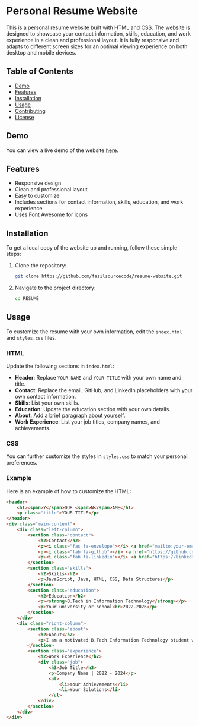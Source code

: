 # Personal Resume Website

This is a personal resume website built with HTML and CSS. The website is designed to showcase your contact information, skills, education, and work experience in a clean and professional layout. It is fully responsive and adapts to different screen sizes for an optimal viewing experience on both desktop and mobile devices.

## Table of Contents

- [Demo](#demo)
- [Features](#features)
- [Installation](#installation)
- [Usage](#usage)
- [Contributing](#contributing)
- [License](#license)

## Demo

You can view a live demo of the website [here](https://fazilsourcecode.github.io/RESUME/).

## Features

- Responsive design
- Clean and professional layout
- Easy to customize
- Includes sections for contact information, skills, education, and work experience
- Uses Font Awesome for icons

## Installation

To get a local copy of the website up and running, follow these simple steps:

1. Clone the repository:

    ```sh
    git clone https://github.com/fazilsourcecode/resume-website.git
    ```

2. Navigate to the project directory:

    ```sh
    cd RESUME
    ```

## Usage

To customize the resume with your own information, edit the `index.html` and `styles.css` files.

### HTML

Update the following sections in `index.html`:

- **Header**: Replace `YOUR NAME` and `YOUR TITLE` with your own name and title.
- **Contact**: Replace the email, GitHub, and LinkedIn placeholders with your own contact information.
- **Skills**: List your own skills.
- **Education**: Update the education section with your own details.
- **About**: Add a brief paragraph about yourself.
- **Work Experience**: List your job titles, company names, and achievements.

### CSS

You can further customize the styles in `styles.css` to match your personal preferences.

### Example

Here is an example of how to customize the HTML:

```html
<header>
    <h1><span>Y</span>OUR <span>N</span>AME</h1>
    <p class="title">YOUR TITLE</p>
</header>
<div class="main-content">
    <div class="left-column">
        <section class="contact">
            <h2>Contact</h2>
            <p><i class="fas fa-envelope"></i> <a href="mailto:your-email@example.com">your-email@example.com</a></p>
            <p><i class="fab fa-github"></i> <a href="https://github.com/gh-username" target="_blank">gh-username</a></p>
            <p><i class="fab fa-linkedin"></i> <a href="https://linkedin.com/in/linkedin-username" target="_blank">linkedin-username</a></p>
        </section>
        <section class="skills">
            <h2>Skills</h2>
            <p>JavaScript, Java, HTML, CSS, Data Structures</p>
        </section>
        <section class="education">
            <h2>Education</h2>
            <p><strong>B.Tech in Information Technology</strong></p>
            <p>Your university or school<br>2022-2026</p>
        </section>
    </div>
    <div class="right-column">
        <section class="about">
            <h2>About</h2>
            <p>I am a motivated B.Tech Information Technology student with a strong foundation in JavaScript, Java, HTML, CSS, and Data Structures. My academic journey has equipped me with the technical skills and problem-solving abilities necessary for software development. With a keen interest in backend development, I am eager to contribute to innovative projects and learn from industry professionals. I am passionate about creating efficient and scalable backend solutions, and I am excited about the opportunity to grow my skills in a dynamic and challenging environment.</p>
        </section>
        <section class="experience">
            <h2>Work Experience</h2>
            <div class="job">
                <h3>Job Title</h3>
                <p>Company Name | 2022 - 2024</p>
                <ul>
                    <li>Your Achievements</li>
                    <li>Your Solutions</li>
                </ul>
            </div>
        </section>
    </div>
</div>
